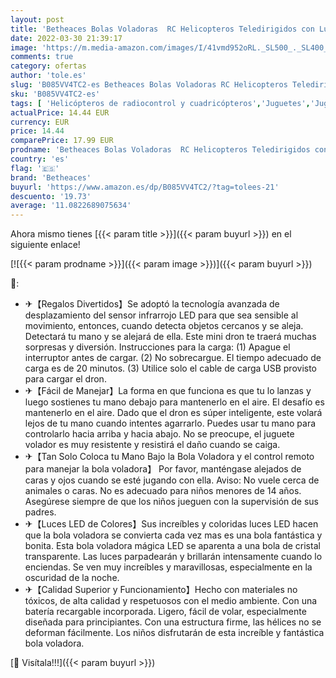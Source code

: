 ```yaml
---
layout: post
title: 'Betheaces Bolas Voladoras  RC Helicopteros Teledirigidos con Luces LED Brillantes  Juguete Volador Mini Dron Juguete para Niños 3 4 5 6 7 8 9 10 11 12 Años Regalos Navidad Cumpleaños Transparente'
date: 2022-03-30 21:39:17
image: 'https://m.media-amazon.com/images/I/41vmd952oRL._SL500_._SL400_.jpg'
comments: true
category: ofertas
author: 'tole.es'
slug: 'B085VV4TC2-es Betheaces Bolas Voladoras RC Helicopteros Teledirigidos...'
sku: 'B085VV4TC2-es'
tags: [ 'Helicópteros de radiocontrol y cuadricópteros','Juguetes','Juguetes y juegos','Radiocontrol','Vehículos controlados por aplicación y control remoto','betheaces','navidad', ]
actualPrice: 14.44 EUR
currency: EUR
price: 14.44
comparePrice: 17.99 EUR
prodname: 'Betheaces Bolas Voladoras  RC Helicopteros Teledirigidos con Luces LED Brillantes  Juguete Volador Mini Dron Juguete para Niños 3 4 5 6 7 8 9 10 11 12 Años Regalos Navidad Cumpleaños Transparente'
country: 'es'
flag: '🇪🇸'
brand: 'Betheaces'
buyurl: 'https://www.amazon.es/dp/B085VV4TC2/?tag=tolees-21'
descuento: '19.73'
average: '11.0822689075634'
---
```


Ahora mismo tienes [{{< param title >}}]({{< param buyurl >}}) en el siguiente enlace!

[![{{< param prodname >}}]({{< param image >}})]({{< param buyurl >}})

🔎:

- ✈【Regalos Divertidos】Se adoptó la tecnología avanzada de desplazamiento del sensor infrarrojo LED para que sea sensible al movimiento, entonces, cuando detecta objetos cercanos y se aleja. Detectará tu mano y se alejará de ella. Este mini dron te traerá muchas sorpresas y diversión. Instrucciones para la carga: (1) Apague el interruptor antes de cargar. (2) No sobrecargue. El tiempo adecuado de carga es de 20 minutos. (3) Utilice solo el cable de carga USB provisto para cargar el dron.
- ✈【Fácil de Manejar】La forma en que funciona es que tu lo lanzas y luego sostienes tu mano debajo para mantenerlo en el aire. El desafío es mantenerlo en el aire. Dado que el dron es súper inteligente, este volará lejos de tu mano cuando intentes agarrarlo. Puedes usar tu mano para controlarlo hacia arriba y hacia abajo. No se preocupe, el juguete volador es muy resistente y resistirá el daño cuando se caiga.
- ✈【Tan Solo Coloca tu Mano Bajo la Bola Voladora y el control remoto para manejar la bola voladora】 Por favor, manténgase alejados de caras y ojos cuando se esté jugando con ella. Aviso: No vuele cerca de animales o caras. No es adecuado para niños menores de 14 años. Asegúrese siempre de que los niños jueguen con la supervisión de sus padres.
- ✈【Luces LED de Colores】Sus increíbles y coloridas luces LED hacen que la bola voladora se convierta cada vez mas es una bola fantástica y bonita. Esta bola voladora mágica LED se aparenta a una bola de cristal transparente. Las luces parpadearán y brillarán intensamente cuando lo enciendas. Se ven muy increíbles y maravillosas, especialmente en la oscuridad de la noche.
- ✈【Calidad Superior y Funcionamiento】Hecho con materiales no tóxicos, de alta calidad y respetuosos con el medio ambiente. Con una batería recargable incorporada. Ligero, fácil de volar, especialmente diseñada para principiantes. Con una estructura firme, las hélices no se deforman fácilmente. Los niños disfrutarán de esta increíble y fantástica bola voladora.

[🛒 Visítala!!!]({{< param buyurl >}})
